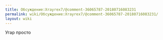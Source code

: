 ```yaml
---
title: Обсуждение:Xrayrex7/@comment-36065787-20180716083231
permalink: wiki/Обсуждение:Xrayrex7/@comment-36065787-20180716083231/
layout: wiki
---
```


Угар просто 
